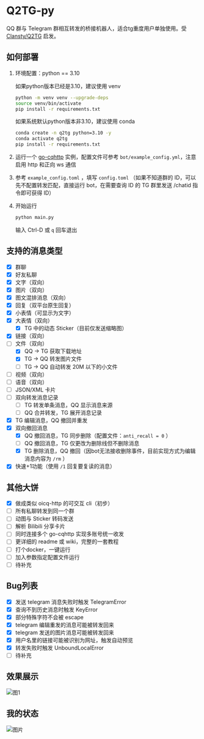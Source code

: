# Q2TG-py

QQ 群与 Telegram 群相互转发的桥接机器人，适合tg重度用户单独使用。受 [Clansty/Q2TG](https://github.com/Clansty/Q2TG) 启发。

## 如何部署

1. 环境配置：python == 3.10

    如果python版本已经是3.10，建议使用 venv
    ```bash
    python -m venv venv --upgrade-deps
    source venv/bin/activate
    pip install -r requirements.txt
    ```
    如果系统默认python版本非3.10，建议使用 conda
    ```bash
    conda create -n q2tg python=3.10 -y
    conda activate q2tg
    pip install -r requirements.txt
    ```

2. 运行一个 [go-cqhttp](https://github.com/Mrs4s/go-cqhttp/releases/latest) 实例，配置文件可参考 `bot/example_config.yml`，注意启用 http 和正向 ws 通信
3. 参考 `example_config.toml` ，填写 `config.toml` （如果不知道群的 ID，可以先不配置转发匹配，直接运行 bot，在需要查询 ID 的 TG 群里发送 /chatid 指令即可获得 ID）
4. 开始运行
    ```bash
    python main.py
    ```
    输入 Ctrl-D 或 `q` 回车退出

## 支持的消息类型

- [x] 群聊
- [x] 好友私聊
- [x] 文字（双向）
- [x] 图片（双向）
- [x] 图文混排消息（双向）
- [x] 回复（双平台原生回复）
- [x] 小表情（可显示为文字）
- [x] 大表情（双向）
  - [x] TG 中的动态 Sticker（目前仅发送缩略图）
- [x] 链接（双向）
- [ ] 文件（双向）
  - [x] QQ -> TG 获取下载地址
  - [x] TG -> QQ 转发图片文件
  - [ ] TG -> QQ 自动转发 20M 以下的小文件
- [ ] 视频（双向）
- [ ] 语音（双向）
- [ ] JSON/XML 卡片
- [ ] 双向转发消息记录
  - [ ] TG 转发单条消息，QQ 显示消息来源
  - [ ] QQ 合并转发，TG 展开消息记录
- [x] TG 编辑消息，QQ 撤回并重发
- [x] 双向撤回消息
  - [x] QQ 撤回消息，TG 同步删除（配置文件：`anti_recall = 0` ）
  - [ ] QQ 撤回消息，TG 仅更改为删除线但不删除消息
  - [x] TG 删除消息，QQ 撤回（因bot无法接收删除事件，目前实现方式为编辑消息内容为 `/rm` ）
- [x] 快速+1功能（使用 `/1` 回复要复读的消息）

## 其他大饼
- [x] 做成类似 oicq-http 的可交互 cli（初步）
- [ ] 所有私聊转发到同一个群
- [ ] 动图与 Sticker 转码发送
- [ ] 解析 Bilibili 分享卡片
- [ ] 同时连接多个 go-cqhttp 实现多账号统一收发
- [ ] 更详细的 readme 或 wiki，完整的一套教程
- [ ] 打个docker，一键运行
- [ ] 加入参数指定配置文件运行
- [ ] 待补充

## Bug列表
- [x] 发送 telegram 消息失败时触发 TelegramError
- [x] 查询不到历史消息时触发 KeyError
- [x] 部分特殊字符不会被 escape
- [x] telegram 编辑重发的消息可能被转发回来
- [x] telegram 发送的图片消息可能被转发回来
- [x] 用户名里的链接可能被识别为网址，触发自动预览
- [x] 转发失败时触发 UnboundLocalError
- [ ] 待补充

## 效果展示
![图1](https://user-images.githubusercontent.com/44391900/217712338-68e5da98-a2ba-4ab3-829a-709dddf03e7b.jpg)

## 我的状态
![图片](https://user-images.githubusercontent.com/44391900/217711971-7fc9d25e-2c7d-4f9a-bbe9-b48bba2b65d8.png)